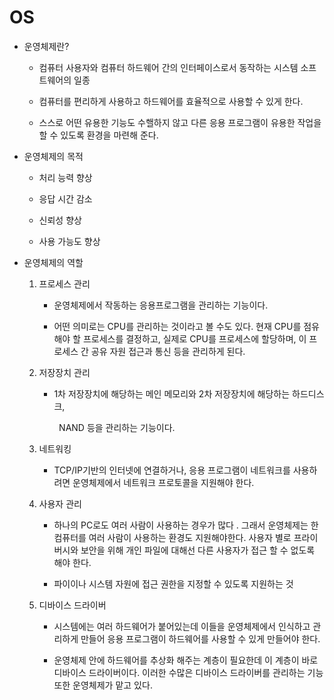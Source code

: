 # OS

- 운영체제란?
  
  - 컴퓨터 사용자와 컴퓨터 하드웨어 간의 인터페이스로서 동작하는 시스템 소프트웨어의 일종
  
  - 컴퓨터를 편리하게 사용하고 하드웨어를 효율적으로 사용할 수 있게 한다.
  
  - 스스로 어떤 유용한 기능도 수핼하지 않고 다른 응용 프로그램이 유용한 작업을 할 수 있도록 환경을 마련해 준다.

- 운영체제의 목적
  
  - 처리 능력 향상
  
  - 응답 시간 감소
  
  - 신뢰성 향상
  
  - 사용 가능도 향상

- 운영체제의 역할
  
  1. 프로세스 관리
     
     - 운영체제에서 작동하는 응용프로그램을 관리하는 기능이다.
     
     - 어떤 의미로는 CPU를 관리하는 것이라고 볼 수도 있다.  현재 CPU를 점유해야 할 프로세스를 결정하고, 실제로 CPU를 프로세스에 할당하며, 이 프로세스 간 공유 자원 접근과 통신 등을 관리하게 된다.
  
  2. 저장장치 관리
     
     - 1차 저장장치에 해당하는 메인 메모리와 2차 저장장치에 해당하는 하드디스크, 
     
             NAND 등을 관리하는 기능이다.
  
  3. 네트워킹
     
     - TCP/IP기반의 인터넷에 연결하거나, 응용 프로그램이 네트워크를 사용하려면 운영체제에서 네트워크 프로토콜을 지원해야 한다.
  
  4. 사용자 관리
     
     - 하나의 PC로도 여러 사람이 사용하는 경우가 많다 . 그래서 운영체제는 한 컴퓨터를 여러 사람이 사용하는 환경도 지원해야한다. 사용자 별로 프라이버시와 보안을 위해 개인 파일에 대해선 다른 사용자가 접근 할 수 없도록 해야 한다.
     
     - 파이이나 시스템 자원에 접근 권한을 지정할 수 있도록 지원하는 것
  
  5. 디바이스 드라이버
     
     - 시스템에는 여러 하드웨어가 붙어있는데 이들을 운영체제에서 인식하고 관리하게 만들어 응용 프로그램이 하드웨어를 사용할 수 있게 만들어야 한다.
     
     - 운영체제 안에 하드웨어를 추상화 해주는 계층이 필요한데 이 계층이 바로 디바이스 드라이버이다. 이러한 수많은 디바이스 드라이버를 관리하는 기능 또한 운영체제가 맡고 있다.
